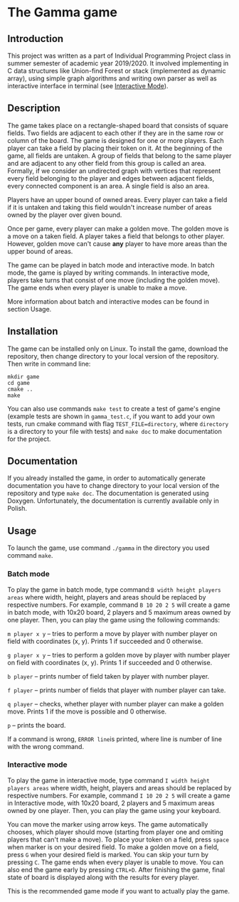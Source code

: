 # The Gamma game
## Introduction
This project was written as a part of Individual Programming Project class in summer semester of academic year 2019/2020. It involved implementing in C
data structures like Union-find Forest or stack (implemented as dynamic array), using simple graph algorithms and writing own parser as well as interactive  interface in terminal (see [Interactive Mode](#interactive-mode)).
## Description
The game takes place on a rectangle-shaped board that consists of square fields. 
Two fields are adjacent to each other if they are in the same row or column of the board.
The game is designed for one or more players. Each player can take a field by placing their token on it. At the beginning of the game, all fields are untaken. 
A group of fields that belong to the same player and are adjacent to any other field from this group is called an area. 
Formally, if we consider an undirected graph with vertices that represent every field belonging to the player and edges between adjacent fields, 
every connected component is an area. A single field is also an area.

Players have an upper bound of owned areas. 
Every player can take a field if it is untaken and taking this field wouldn't increase number of areas owned by the player over given bound.

Once per game, every player can make a golden move. The golden move is a move on a taken field. 
A player takes a field that belongs to other player. However, golden move can't cause **any** player to have more areas than the upper bound of areas.

The game can be played in batch mode and interactive mode. 
In batch mode, the game is played by writing commands. 
In interactive mode, players take turns that consist of one move (including the golden move). The game ends when every player is unable to make a move.

More information about batch and interactive modes can be found in section Usage.

## Installation
The game can be installed only on Linux. To install the game, download the repository, then change directory to your local version of the repository. 
Then write in command line:
```
mkdir game
cd game
cmake ..
make
```
You can also use commands `make test` to create a test of game's engine (example tests are shown in `gamma_test.c`, if you want to add your own tests, 
run cmake command with flag ```TEST_FILE=directory```, where `directory` is a directory to your file with tests) and `make doc` to make documentation for the project.

## Documentation
If you already installed the game, in order to automatically generate documentation you have to change directory to your local version of the repository and type ```make doc```. The documentation is generated using Doxygen.
Unfortunately, the documentation is currently available only in Polish.

## Usage
To launch the game, use command ```./gamma``` in the directory you used command ```make```. 

### Batch mode
To play the game in batch mode, type command:```B width height players areas``` where width, height, players and areas should be replaced by respective numbers. For example, command ```B 10 20 2 5``` will create a game in batch mode, with 10x20 board, 2 players and 5 maximum areas owned by one player. Then, you can play the game using the following commands: 
  
```m player x y``` – tries to perform a move by player with number player on field with coordinates (x, y). Prints 1 if succeeded and 0 otherwise.

```g player x y``` – tries to perform a golden move by player with number player on field with coordinates (x, y). Prints 1 if succeeded and 0 otherwise.

```b player``` – prints number of field taken by player with number player.

```f player``` – prints number of fields that player with number player can take.

```q player``` – checks, whether player with number player can make a golden move. Prints 1 if the move is possible and 0 otherwise.

```p``` – prints the board.

If a command is wrong, ```ERROR line```is printed, where line is number of line with the wrong command.

### Interactive mode

To play the game in interactive mode, type command ```I width height players areas``` where width, height, players and areas should be replaced by respective numbers. For example, command ```I 10 20 2 5``` will create a game in Interactive mode, with 10x20 board, 2 players and 5 maximum areas owned by one player. Then, you can play the game using your keyboard. 

You can move the marker using arrow keys. The game automatically chooses, which player should move (starting from player one and omiting players that can't make a move). To place your token on a field, press ```space``` when marker is on your desired field. To make a golden move on a field, press ```G``` when your desired field is marked. You can skip your turn by pressing ```C```. The game ends when every player is unable to move. You can also end the game early by pressing ```CTRL+D```. After finishing the game, final state of board is displayed along with the results for every player.

This is the recommended game mode if you want to actually play the game.

